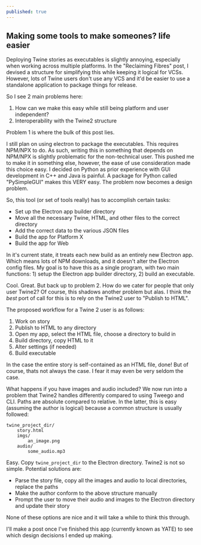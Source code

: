 ```yaml
---
published: true
---
```

## Making some tools to make someones? life easier

Deploying Twine stories as executables is slightly annoying, especially when working across multiple platforms. In the "Reclaiming Fibres" post, I devised a structure for simplifying this while keeping it logical for VCSs. However, lots of Twine users don't use any VCS and it'd be easier to use a standalone application to package things for release.

So I see 2 main problems here:
1. How can we make this easy while still being platform and user independent?
2. Interoperability with the Twine2 structure

Problem 1 is where the bulk of this post lies.

I still plan on using electron to package the executables. This requires NPM/NPX to do. As such, writing this in something that depends on NPM/NPX is slightly problematic for the non-technical user. This pushed me to make it in something else, however, the ease of use consideration made this choice easy. I decided on Python as prior experience with GUI development in C++ and Java is painful. A package for Python called "PySimpleGUI" makes this VERY easy. The problem now becomes a design problem.

So, this tool (or set of tools really) has to accomplish certain tasks:
- Set up the Electron app builder directory
- Move all the necessary Twine, HTML, and other files to the correct directory
- Add the correct data to the various JSON files
- Build the app for Platform X
- Build the app for Web

In it's current state, it treats each new build as an entirely new Electron app. Which means lots of NPM downloads, and it doesn't alter the Electron config files. My goal is to have this as a single program, with two main functions: 1) setup the Electron app builder directory, 2) build an executable.

Cool. Great. But back up to problem 2. How do we cater for people that only user Twine2?
Of course, this shadows another problem but alas.
I think the *best* port of call for this is to rely on the Twine2 user to "Publish to HTML".

The proposed workflow for a Twine 2 user is as follows:
1. Work on story
2. Publish to HTML to any directory
3. Open my app, select the HTML file, choose a directory to build in
4. Build directory, copy HTML to it
5. Alter settings (if needed)
6. Build executable

In the case the entire story is self-contained as an HTML file, done! But of course, thats not always the case. I fear it may even be very seldom the case.

What happens if you have images and audio included? We now run into a problem that Twine2 handles differently compared to using Tweego and CLI. Paths are absolute compared to relative. In the latter, this is easy (assuming the author is logical) because a common structure is usually followed:

```
twine_project_dir/
    story.html
    imgs/
        an_image.png
    audio/
        some_audio.mp3
```

Easy. Copy ``twine_project_dir`` to the Electron directory. 
Twine2 is not so simple. Potential solutions are: 
- Parse the story file, copy all the images and audio to local directories, replace the paths
- Make the author conform to the above structure manually
- Prompt the user to move their audio and images to the Electron directory and update their story

None of these options are nice and it will take a while to think this through.

I'll make a post once I've finished this app (currently known as YATE) to see which design decisions I ended up making.
